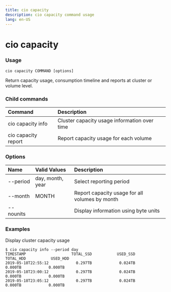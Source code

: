 ```yaml
---
title: cio capacity
description: cio capacity command usage 
lang: en-US
---
```


# cio capacity

<h3>Usage</h3>

`cio capacity COMMAND [options]`

Return capacity usage, consumption timeline and reports at cluster or volume level.

<h3>Child commands</h3>

| Command             | Description                                  |
|:--------------------|:---------------------------------------------|
| cio capacity info   | Cluster capacity usage information over time |
| cio capacity report | Report capacity usage for each volume        |

<h3>Options</h3>

| Name         | Valid Values      | Description                                    |
|:-------------|:------------------|:-----------------------------------------------|
| --period     | day, month, year  | Select reporting period                        |
| --month      | MONTH             | Report capacity usage for all volumes by month |
| --nounits    |                   | Display information using byte units           |

<h3>Examples</h3>

Display cluster capacity usage

```
$ cio capacity info --period day
TIMESTAMP                    TOTAL_SSD           USED_SSD          TOTAL_HDD           USED_HDD
2019-05-18T22:55:12            0.297TB            0.024TB            0.000TB            0.000TB
2019-05-18T23:00:12            0.297TB            0.024TB            0.000TB            0.000TB
2019-05-18T23:05:12            0.297TB            0.024TB            0.000TB            0.000TB
```
